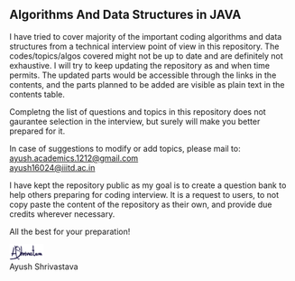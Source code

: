 ## Algorithms And Data Structures in JAVA

I have tried to cover majority of the important coding algorithms and data structures from a technical interview point of view in this repository. The codes/topics/algos covered might not be up to date and are definitely not exhaustive. I will try to keep updating the repository as and when time permits. The updated parts would be accessible through the links in the contents, and the parts planned to be added are visible as plain text in the contents table.

Completng the list of questions and topics in this repository does not gaurantee selection in the interview, but surely will make you better prepared for it.

In case of suggestions to modify or add topics, please mail to:<br>
ayush.academics.1212@gmail.com<br>
ayush16024@iiitd.ac.in

I have kept the repository public as my goal is to create a question bank to help others preparing for coding interview. It is a request to users, to not copy paste the content of the repository as their own, and provide due credits wherever necessary.

All the best for your preparation!

<img src="/Signature/Sign.png" width="12%"><br>
Ayush Shrivastava
